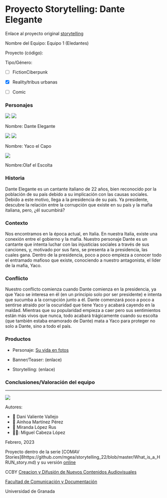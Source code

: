 

# Proyecto Storytelling: Dante Elegante


Enlace al proyecto original [storytelling](https://github.com/mgea/storytelling)

Nombre del Equipo: Equipo 1 (Eledantes) 

Proyecto (código): 

Tipo/Género:  
- [ ] FictionCiberpunk  
- [x] Reality/tribus urbanas  
- [ ] Comic


### Personajes

![](https://i.pinimg.com/564x/5b/3b/65/5b3b65cb8e9200ebd1d17cdfdd119806.jpg)
![](https://i.postimg.cc/RhwZZfwb/Dante-infografia.png)

Nombre: Dante Elegante

![](https://i.pinimg.com/564x/f3/aa/13/f3aa1396fa63f0c32f9687f75c1aad86.jpg)
![](https://i.postimg.cc/P5SrJd8h/Yaco-infograf-a.png)


Nombre: Yaco el Capo

![](https://i.pinimg.com/564x/ab/fa/f3/abfaf301b8d59e7497fdf68faef438fe.jpg)
[](https://i.postimg.cc/CKdMf9j8/Olaf-infografia.png)


Nombre:Olaf el Escolta


### Historia
Dante Elegante es un cantante italiano de 22 años, bien reconocido por la población de su país debido a su implicación con las causas sociales. Debido a este motivo, llega a la presidencia de su país. Ya presidente, descubre la relación entre la corrupción que existe en su país y la mafia italiana, pero, ¿él sucumbirá?

### Contexto
Nos encontramos en la época actual, en Italia. En nuestra Italia, existe una conexión entre el gobierno y la mafia. Nuestro personaje Dante es un cantante que intenta luchar con las injusticias sociales a través de sus canciones, y, motivado por sus fans, se presenta a la presidencia, las cuales gana. Dentro de la presidencia, poco a poco empieza a conocer todo el entramado mafioso que existe, conociendo a nuestro antagonista, el lider de la mafia, Yaco.

### Conflicto 
Nuestro conflicto comienza cuando Dante comienza en la presidencia, ya que Yaco se interesa en él (en un principio solo por ser presidente) e intenta que sucumba a la corrupción junto a él. Dante comenzará poco a poco a sentirse atraido por la oscuridad que tiene Yaco y acabará cayendo en la maldad. Mientras que su popularidad empieza a caer pero sus sentimientos están más vivos que nunca, todo acabará trágicamente cuando su escolta (que también estaba enamorado de Dante) mata a Yaco para proteger no solo a Dante, sino a todo el país.


### Productos

- Personaje: [Su vida en fotos](https://danteelegante.h5p.com/content/1291908430335143377)


- Banner/Teaser:  (enlace) 


- Storytelling: (enlace) 




### Conclusiones/Valoración del equipo

------
![](https://upload.wikimedia.org/wikipedia/commons/thumb/6/62/CC-BY-SA-Andere_Wikis_%28v%29.svg/200px-CC-BY-SA-Andere_Wikis_%28v%29.svg.png)


Autores:  
<!---
Incluir lista de personas del grupo 
Se puede añadir enlace a página personal de github o lo que se quiera...(optativo)
-->

- :man: Dani Valiente Vallejo
- :woman: Ainhoa Martínez Pérez
- :woman: Miranda López Rus 
- 👨‍🦲: Miguel Cabeza López

<!---
Lista completa de emojis de markDown - https://gist.github.com/rxaviers/7360908) 
-->



Febrero, 2023

Proyecto dentro de la serie [COMAV Stories]8https://github.com/mgea/storytelling_22/blob/master/What_is_a_HRUN_story.md) y su versión [online](https://utopolis.ugr.es/media/HRUN/)   

CCBY [Creacion y Difusión de Nuevos Contenidos Audiovisuales](http://utopolis.ugr.es/medialab)

[Facultad de Comunicación y Documentación](http://fcd.ugr.es)

Universidad de Granada
